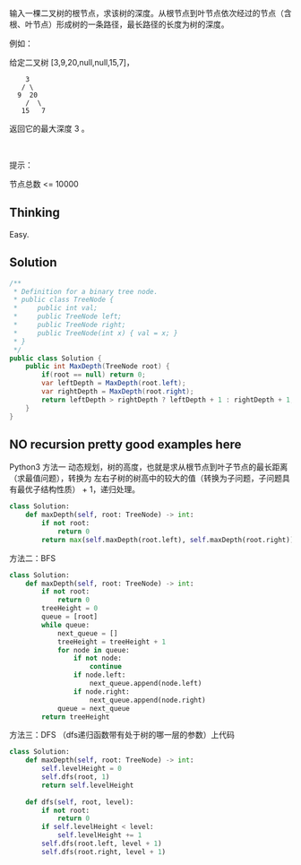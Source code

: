 输入一棵二叉树的根节点，求该树的深度。从根节点到叶节点依次经过的节点（含根、叶节点）形成树的一条路径，最长路径的长度为树的深度。

例如：

给定二叉树 [3,9,20,null,null,15,7]，

```
    3
   / \
  9  20
    /  \
   15   7
```
返回它的最大深度 3 。

 

提示：

节点总数 <= 10000



## Thinking

Easy.

## Solution

```c#
/**
 * Definition for a binary tree node.
 * public class TreeNode {
 *     public int val;
 *     public TreeNode left;
 *     public TreeNode right;
 *     public TreeNode(int x) { val = x; }
 * }
 */
public class Solution {
    public int MaxDepth(TreeNode root) {
        if(root == null) return 0;
        var leftDepth = MaxDepth(root.left);
        var rightDepth = MaxDepth(root.right);
        return leftDepth > rightDepth ? leftDepth + 1 : rightDepth + 1;
    }
}
```

## NO recursion pretty good examples here 

Python3 方法一 动态规划，树的高度，也就是求从根节点到叶子节点的最长距离（求最值问题），转换为 左右子树的树高中的较大的值（转换为子问题，子问题具有最优子结构性质） + 1，递归处理。

```python
class Solution:
    def maxDepth(self, root: TreeNode) -> int:
        if not root:
            return 0
        return max(self.maxDepth(root.left), self.maxDepth(root.right)) + 1
```

方法二：BFS

```python
class Solution:
    def maxDepth(self, root: TreeNode) -> int:
        if not root:
            return 0
        treeHeight = 0
        queue = [root]
        while queue:
            next_queue = []
            treeHeight = treeHeight + 1
            for node in queue:
                if not node:
                    continue
                if node.left:
                    next_queue.append(node.left)
                if node.right:
                    next_queue.append(node.right)
            queue = next_queue
        return treeHeight
```
方法三：DFS （dfs递归函数带有处于树的哪一层的参数）上代码

```python
class Solution:
    def maxDepth(self, root: TreeNode) -> int:
        self.levelHeight = 0
        self.dfs(root, 1)
        return self.levelHeight
        
    def dfs(self, root, level):
        if not root:
            return 0
        if self.levelHeight < level:
            self.levelHeight += 1
        self.dfs(root.left, level + 1)
        self.dfs(root.right, level + 1)
```
